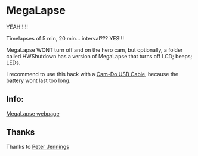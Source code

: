 MegaLapse
============

YEAH!!!!!

Timelapses of 5 min, 20 min… interval??? YES!!!

MegaLapse WONT turn off and on the hero cam, but optionally, a folder called HWShutdown has a version of MegaLapse that turns off LCD; beeps; LEDs.

I recommend to use this hack with a [Cam-Do USB Cable](http://cam-do.com/GoProUSBConnectors.html), because the battery wont last too long.

Info:
-----

[MegaLapse webpage](http://chernowii.com/megalapse)

Thanks
-------

Thanks to [Peter Jennings](http://cam-do.com)

